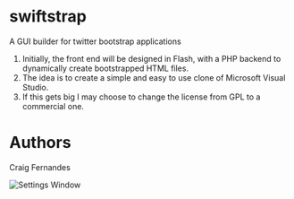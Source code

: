 swiftstrap
==========

A GUI builder for twitter bootstrap applications

1. Initially, the front end will be designed in Flash, with a PHP backend to dynamically create bootstrapped HTML files.
2. The idea is to create a simple and easy to use clone of Microsoft Visual Studio.
3. If this gets big I may choose to change the license from GPL to a commercial one.

Authors
=======
Craig Fernandes


![Settings Window](https://raw.github.com/craigfernandes/swiftstrap/screenshots/menu.png)
